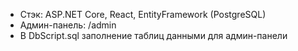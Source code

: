 + Стэк: ASP.NET Core, React, EntityFramework (PostgreSQL)
+ Админ-панель: /admin
+ В DbScript.sql заполнение таблиц данными для админ-панели
